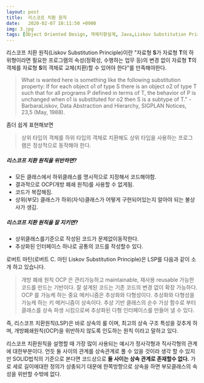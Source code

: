 ```yaml
---
layout: post
title:  리스코프 치환 원칙
date:   2020-02-07 10:11:50 +0900
img: 3.jpg
tags: [Object Oriented Design, 객체지향설계, Java,Liskov Substitution Principle]
---
```

 리스코프 치환 원칙(Liskov Substitution Principle)이란 "자료형 <strong>S</strong>가 자료형 <strong>T</strong>의 하위형이라면 필요한 프로그램의 속성(정확성, 수행하는 업무 등)의 변경 없이 자료형 <strong>T</strong>의 객체를 자료형 <strong>S</strong>의 객체로 교체(치환)할 수 있어야 한다"를 만족해야한다.

 >What is wanted here is something like the following substitution property: If for each object o1 of type S there is an object o2 of type T such that for all programs P defined in terms of T, the behavior of P is unchanged when o1 is substituted for o2 then S is a subtype of T." - BarbaraLiskov, Data Abstraction and Hierarchy, SIGPLAN Notices, 23,5 (May, 1988).

좀더 쉽게 표현해보면 

>상위 타입의 객체를 하위 타입의 객체로 치환해도 상위 타입을 사용하는 프로그램은 정상적으로 동작해야 한다.


##### 리스코프 치환 원칙을 위반하면?
 * 모든 클래스에서 하위클래스를 명시적으로 지정해서 코드해야함.
 * 결과적으로 OCP(개방 폐쇄 원칙)를 사용할 수 없게됨.
 * 코드가 복잡해짐.
 * 상위(부모) 클래스가 하위(자식)클래스가 어떻게 구현되어있는지 알아야 되는 불상사가 생김.

##### 리스코프 치환 원칙을 잘 지키면?
 * 상위클래스를기준으로 작성된 코드가 문제없이동작한다.
 * 추상화된 인터페이스 하나로 공통의 코드를 작성할수 있다.

로버트 마틴(로버트 C. 마틴 Liskov Substitution Principle)은 LSP를 다음과 같이 소개 하고 있습니다.
> 개방 폐쇄 원칙 OCP 은 관리가능하고 maintainable, 재사용 reusable 가능한 코드를 만드는 기반이다. 잘 설계된 코드는 기존 코드의 변경 없이 확장 가능하다. OCP 를 가능케 하는 중요 메커니즘은 추상화와 다형성이다. 추상화와 다형성을 가능케 하는 키 메커니즘이 상속이다. 추상 기반 클래스의 순수 가상 함수로 부터 클래스를 상속 파생 시킴으로써 추상화된 다형 인터페이스를 만들어 낼 수 있다.

즉, 리스코프 치환원칙(LSP)은 바로 상속의 룰 이며, 최고의 상속 구조 특성을 갖추게 하며, 개방폐쇄원칙(OCP)을 위반하지 않도록 인도하는 원칙 이라고 말하고 있다.  

리스코프 치환원칙을 설명할 때 가장 많이 사용되는 예시가 정사각형과 직사각형의 관계에 대한부분이다. 언듯 둘 사이의 관계를 상속관계로 풀 수 있을 것이라 생각 할 수 있지만 SOLID법칙의 기준으로 본다면 코드상으로 <strong> 둘 사이는 상속 관계로 존재할수 없다.</strong> 가로 세로 길이에대한 정의가 상충되기 대문에 한쪽방향으로 상속을 하면 부모클래스의 속성을 위반할 수밖에 없다.
